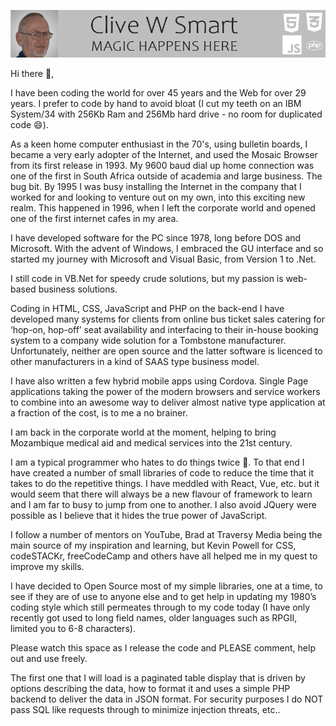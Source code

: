 [![Header](https://raw.githubusercontent.com/CWSmart/CWSmart/main/cws.png "Header")](https://hardrive.co.za/)

Hi there 👋,

I have been coding the world for over 45 years and the Web for over 29 years. I prefer to code by hand to avoid bloat (I cut my teeth on an IBM System/34 with 256Kb Ram and 256Mb hard drive - no room for duplicated code 😄).

As a keen home computer enthusiast in the 70's, using bulletin boards, I became a very early adopter of the Internet, and used the Mosaic Browser from its first release in 1993. My 9600 baud dial up home connection was one of the first in South Africa outside of academia and large business. The bug bit. By 1995 I was busy installing the Internet in the company that I worked for and looking to venture out on my own, into this exciting new realm. This happened in 1996, when I left the corporate world and opened one of the first internet cafes in my area.

I have developed software for the PC since 1978, long before DOS and Microsoft. With the advent of Windows, I embraced the GU interface and so started my journey with Microsoft and Visual Basic, from Version 1 to .Net.

I still code in VB.Net for speedy crude solutions, but my passion is web-based business solutions.

Coding in HTML, CSS, JavaScript and PHP on the back-end I have developed many systems for clients from online bus ticket sales catering for ‘hop-on, hop-off’ seat availability and interfacing to their in-house booking system to a company wide solution for a Tombstone manufacturer. Unfortunately, neither are open source and the latter software is licenced to other manufacturers in a kind of SAAS type business model.

I have also written a few hybrid mobile apps using Cordova. Single Page applications taking the power of the modern browsers and service workers to combine into an awesome way to deliver almost native type application at a fraction of the cost, is to me a no brainer.

I am back in the corporate world at the moment, helping to bring Mozambique medical aid and medical services into the 21st century.

I am a typical programmer who hates to do things twice 🤔. To that end I have created a number of small libraries of code to reduce the time that it takes to do the repetitive things. I have meddled with React, Vue, etc. but it would seem that there will always be a new flavour of framework to learn and I am far to busy to jump from one to another. I also avoid JQuery were possible as I believe that it hides the true power of JavaScript.

I follow a number of mentors on YouTube, Brad at Traversy Media being the main source of my inspiration and learning, but Kevin Powell for CSS, codeSTACKr, freeCodeCamp and others have all helped me in my quest to improve my skills.

I have decided to Open Source most of my simple libraries, one at a time, to see if they are of use to anyone else and to get help in updating my 1980’s coding style which still permeates through to my code today (I have only recently got used to long field names, older languages such as RPGII, limited you to 6-8 characters). 

Please watch this space as I release the code and PLEASE comment, help out and use freely.

The first one that I will load is a paginated table display that is driven by options describing the data, how to format it and uses a simple PHP backend to deliver the data in JSON format. For security purposes I do NOT pass SQL like requests through to minimize injection threats, etc..
